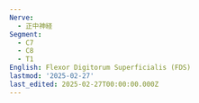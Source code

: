 ```yaml
---
Nerve:
  - 正中神経
Segment:
  - C7
  - C8
  - T1
English: Flexor Digitorum Superficialis (FDS)
lastmod: '2025-02-27'
last_edited: 2025-02-27T00:00:00.000Z
---
```



